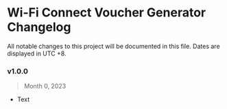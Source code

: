 # Wi-Fi Connect Voucher Generator Changelog
All notable changes to this project will be documented in this file. Dates are displayed in UTC +8.


### v1.0.0
> Month 0, 2023
- Text